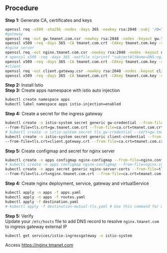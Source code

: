 ## Procedure
**Step 1:** Generate CA, certificates and keys  
```bash
openssl req -x509 -sha256 -nodes -days 365 -newkey rsa:2048 -subj '/O=TMA Inc./CN=tmanet.com' -keyout tmanet.com.key -out tmanet.com.crt
#gateway
openssl req -out gw.tmanet.com.csr -newkey rsa:2048 -nodes -keyout gw.tmanet.com.key -subj "/CN=*.tmanet.com/O=DC"
openssl x509 -req -days 365 -CA tmanet.com.crt -CAkey tmanet.com.key -set_serial 0 -in gw.tmanet.com.csr -out gw.tmanet.com.crt
#nginx server
openssl req -out nginx.tmanet.com.csr -newkey rsa:2048 -nodes -keyout nginx.tmanet.com.key -subj "/CN=nginx.apps.svc.cluster.local/O=DC"
# openssl x509 -req -days 365 -extfile <(printf "subjectAltName=DNS:nginx.tmanet.com") -CA tmanet.com.crt -CAkey tmanet.com.key -set_serial 1 -in nginx.tmanet.com.csr -out nginx.tmanet.com.crt # Add SAN to certificate
openssl x509 -req -days 365 -CA tmanet.com.crt -CAkey tmanet.com.key -set_serial 1 -in nginx.tmanet.com.csr -out nginx.tmanet.com.crt
#client
openssl req -out client.gateway.csr -newkey rsa:2048 -nodes -keyout client.gateway.key -subj "/CN=istio-ingressgateway-*/O=DC"
openssl x509 -req -days 365 -CA tmanet.com.crt -CAkey tmanet.com.key -set_serial 2 -in client.gateway.csr -out client.gateway.crt
```
**Step 2:** Install Istio  
**Step 3:** Create apps namespace with istio auto injection  
```bash
kubectl create namespace apps
kubectl label namespace apps istio-injection=enabled
```
**Step 4:** Create a secret for the ingress gateway  
```bash
kubectl create -n istio-system secret generic gw-credential --from-file=tls.key=gw.tmanet.com.key \
--from-file=tls.crt=gw.tmanet.com.crt --from-file=ca.crt=tmanet.com.crt
# kubectl create -n istio-system secret tls gw-credential --cert=gw.tmanet.com.crt --key=gw.tmanet.com.key --cacert=tmanet.com.crt # Another way to create k8s secret for TLS
kubectl create -n istio-system secret generic client-credential --from-file=tls.key=client.gateway.key \
--from-file=tls.crt=client.gateway.crt --from-file=ca.crt=tmanet.com.crt
```
**Step 5:** Create configmap and secret for nginx server  
```bash
kubectl create -n apps configmap nginx-configmap --from-file=nginx.conf=./nginx.conf
# kubectl create -n apps configmap nginx-configmap --from-file=nginx.conf=./nginx-mutual-tls.conf # mTLS enabled
kubectl create -n apps secret generic nginx-server-certs --from-file=tls.key=nginx.tmanet.com.key \
--from-file=tls.crt=nginx.tmanet.com.crt --from-file=ca.crt=tmanet.com.crt
```
**Step 4:** Create nginx deployment, service, gateway and virtualService  
```bash
kubectl apply -n apps -f apps.yaml
kubectl apply -n apps -f routes.yaml
kubectl apply -f destination.yaml
# kubectl apply -f destination-mutual-tls.yaml # Use this command for mTLS
```
**Step 5:** Verify  
Update your `/etc/hosts` file to add DNS record to resolve `nginx.tmanet.com` to ingress gateway external IP
```bash
kubectl get services/istio-ingressgateway -n istio-system
```
Access https://nginx.tmanet.com
